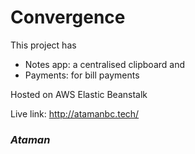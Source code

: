 # Convergence

This project has 
 - Notes app: a centralised clipboard and 
 - Payments: for bill payments
 
 Hosted on AWS Elastic Beanstalk
 
 Live link: http://atamanbc.tech/
 
 
 ### *Ataman*
